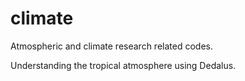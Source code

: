 # climate
Atmospheric and climate research related codes.

Understanding the tropical atmosphere using Dedalus.
